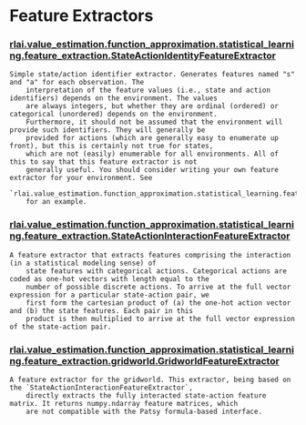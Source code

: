 # Feature Extractors
### [rlai.value_estimation.function_approximation.statistical_learning.feature_extraction.StateActionIdentityFeatureExtractor](https://github.com/MatthewGerber/rlai/tree/master/src/rlai/value_estimation/function_approximation/statistical_learning/feature_extraction.py#L111)
```
Simple state/action identifier extractor. Generates features named "s" and "a" for each observation. The
    interpretation of the feature values (i.e., state and action identifiers) depends on the environment. The values
    are always integers, but whether they are ordinal (ordered) or categorical (unordered) depends on the environment.
    Furthermore, it should not be assumed that the environment will provide such identifiers. They will generally be
    provided for actions (which are generally easy to enumerate up front), but this is certainly not true for states,
    which are not (easily) enumerable for all environments. All of this to say that this feature extractor is not
    generally useful. You should consider writing your own feature extractor for your environment. See
    `rlai.value_estimation.function_approximation.statistical_learning.feature_extraction.gridworld.GridworldFeatureExtractor`
    for an example.
```
### [rlai.value_estimation.function_approximation.statistical_learning.feature_extraction.StateActionInteractionFeatureExtractor](https://github.com/MatthewGerber/rlai/tree/master/src/rlai/value_estimation/function_approximation/statistical_learning/feature_extraction.py#L51)
```
A feature extractor that extracts features comprising the interaction (in a statistical modeling sense) of
    state features with categorical actions. Categorical actions are coded as one-hot vectors with length equal to the
    number of possible discrete actions. To arrive at the full vector expression for a particular state-action pair, we
    first form the cartesian product of (a) the one-hot action vector and (b) the state features. Each pair in this
    product is then multiplied to arrive at the full vector expression of the state-action pair.
```
### [rlai.value_estimation.function_approximation.statistical_learning.feature_extraction.gridworld.GridworldFeatureExtractor](https://github.com/MatthewGerber/rlai/tree/master/src/rlai/value_estimation/function_approximation/statistical_learning/feature_extraction/gridworld.py#L16)
```
A feature extractor for the gridworld. This extractor, being based on the `StateActionInteractionFeatureExtractor`,
    directly extracts the fully interacted state-action feature matrix. It returns numpy.ndarray feature matrices, which
    are not compatible with the Patsy formula-based interface.
```
